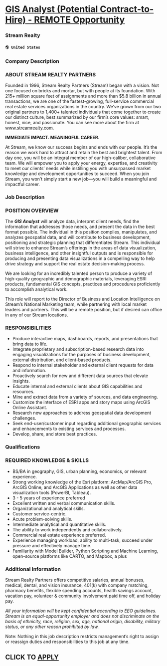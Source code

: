 # [GIS Analyst (Potential Contract-to-Hire) - REMOTE Opportunity](https://www.remotewlb.com/apply/gis-analyst-potential-contract-to-hire-remote-opportunity)  
### Stream Realty  
#### `🌎 United States`  

### Company Description

### ABOUT STREAM REALTY PARTNERS

Founded in 1996, Stream Realty Partners (Stream) began with a vision. Not one focused on bricks and mortar, but with people at its foundation. With 215+ million square feet of assignments and more than $5.8 billion in annual transactions, we are one of the fastest-growing, full-service commercial real estate services organizations in the country. We’ve grown from our two original partners to 1,400+ talented individuals that come together to create our distinct culture, best summarized by our firm’s core values: smart, honest, nice, and passionate. You can see more about the firm at www.streamrealty.com.  
  
 **IMMEDIATE IMPACT. MEANINGFUL CAREER.**  
  
At Stream, we know our success begins and ends with our people. It’s the reason we work hard to attract and retain the best and brightest talent. From day one, you will be an integral member of our high-caliber, collaborative team. We will empower you to apply your energy, expertise, and creativity to meet our clients’ needs while instilling you with unsurpassed market knowledge and development opportunities to succeed. When you join Stream, you won’t simply start a new job—you will build a meaningful and impactful career.

### Job Description

### POSITION OVERVIEW

The _**GIS Analyst**_ will analyze data, interpret client needs, find the information that addresses those needs, and present the data in the best format possible. The individual in this position compiles, manipulates, and analyzes geospatial data, and will contribute to business development, positioning and strategic planning that differentiates Stream. This individual will strive to enhance Stream’s offerings in the areas of data visualization, business intelligence, and other insightful outputs and is responsible for producing and presenting data visualizations in a compelling way to help drive strategy and support the real estate decision-making process.

We are looking for an incredibly talented person to produce a variety of high-quality geographic and demographic materials, leveraging ESRI products, fundamental GIS concepts, practices and procedures proficiently to accomplish analytical work.

This role will report to the Director of Business and Location Intelligence on Stream’s National Marketing team, while partnering with local market leaders and partners. This will be a remote position, but if desired can office in any of our Stream locations.

### RESPONSIBILITIES

  * Produce interactive maps, dashboards, reports, and presentations that bring data to life.
  * Integrate proprietary and subscription-based research data into engaging visualizations for the purposes of business development, external distribution, and client-based products.
  * Respond to internal stakeholder and external client requests for data and information.
  * Proactively search for new and different data sources that elevate insights.
  * Educate internal and external clients about GIS capabilities and resources.
  * Mine and extract data from a variety of sources, and data engineering.
  * Customize the interface of ESRI apps and story maps using ArcGIS Online Assistant.
  * Research new approaches to address geospatial data development challenges.
  * Seek end-user/customer input regarding additional geographic services and enhancements to existing services and processes.
  * Develop, share, and store best practices.

### Qualifications

### REQUIRED KNOWLEDGE & SKILLS

  * BS/BA in geography, GIS, urban planning, economics, or relevant experience.
  * Strong working knowledge of the Esri platform: ArcMap/ArcGIS Pro, ArcGIS Online, and ArcGIS Applications as well as other data visualization tools (PowerBI, Tableau).
  * 3 - 5 years of experience preferred
  * Excellent written and verbal communication skills.
  * Organizational and analytical skills.
  * Customer service-centric.
  * Acute problem-solving skills.
  * Intermediate analytical and quantitative skills.
  * The ability to work independently and collaboratively.
  * Commercial real estate experience preferred.
  * Experience managing workload, ability to multi-task, succeed under pressure and effectively manage time.
  * Familiarity with Model Builder, Python Scripting and Machine Learning, open-source platforms like CARTO, and Mapbox, a plus

### Additional Information

Stream Realty Partners offers competitive salaries, annual bonuses, medical, dental, and vision insurance, 401(k) with company matching, pharmacy benefits, flexible spending accounts, health savings account, vacation pay, volunteer & community involvement paid time off, and holiday pay.

_All your information will be kept confidential according to EEO guidelines_. _Stream is an equal-opportunity employer and does not discriminate on the basis of ethnicity, race, religion, sex, age, national origin, disability, military status, or any other reason prohibited by law._

Note: Nothing in this job description restricts management’s right to assign or reassign duties and responsibilities to this job at any time.

  
## CLICK TO [APPLY](https://www.remotewlb.com/apply/gis-analyst-potential-contract-to-hire-remote-opportunity)

